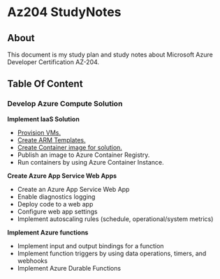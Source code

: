 # Az204 StudyNotes

## About

This document is my study plan and study notes about Microsoft Azure Developer Certification AZ-204.

## Table Of Content

### Develop Azure Compute Solution

**Implement IaaS Solution**

- [Provision VMs.](compute_solution/Impletement_Iaas_Solution/provision_vm.md)
- [Create ARM Templates.](compute_solution/Impletement_Iaas_Solution/arm_template.md)
- [Create Container image for solution.](compute_solution/Impletement_Iaas_Solution/create_container_image.md)
- Publish an image to Azure Container Registry.
- Run containers by using Azure Container Instance.

**Create Azure App Service Web Apps**

- Create an Azure App Service Web App
- Enable diagnostics logging
- Deploy code to a web app
- Configure web app settings
- Implement autoscaling rules (schedule, operational/system metrics)

**Implement Azure functions**

- Implement input and output bindings for a function
- Implement function triggers by using data operations, timers, and webhooks
- Implement Azure Durable Functions
